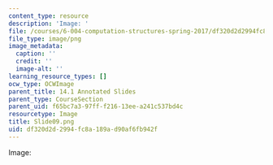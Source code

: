 ```yaml
---
content_type: resource
description: 'Image: '
file: /courses/6-004-computation-structures-spring-2017/df320d2d2994fc8a189ad90af6fb942f_Slide09.png
file_type: image/png
image_metadata:
  caption: ''
  credit: ''
  image-alt: ''
learning_resource_types: []
ocw_type: OCWImage
parent_title: 14.1 Annotated Slides
parent_type: CourseSection
parent_uid: f65bc7a3-97ff-f216-13ee-a241c537bd4c
resourcetype: Image
title: Slide09.png
uid: df320d2d-2994-fc8a-189a-d90af6fb942f
---
```

Image: 

